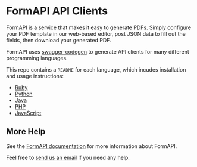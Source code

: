 # FormAPI API Clients

FormAPI is a service that makes it easy to generate PDFs.
Simply configure your PDF template in our web-based editor,
post JSON data to fill out the fields, then download your generated PDF.

FormAPI uses [swagger-codegen](https://github.com/swagger-api/swagger-codegen) to generate
API clients for many different programming languages.

This repo contains a `README` for each language, which incudes installation and usage instructions:

* [Ruby](./README.ruby.md)
* [Python](./README.python.md)
* [Java](./README.java.md)
* [PHP](./README.php.md)
* [JavaScript](./README.js.md)


## More Help

See the [FormAPI documentation](https://formapi.io/docs) for more information about FormAPI.

Feel free to [send us an email](mailto:support@formapi.io) if you need any help.
